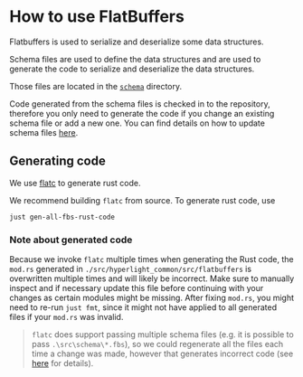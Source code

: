 # How to use FlatBuffers

Flatbuffers is used to serialize and deserialize some data structures.

Schema files are used to define the data structures and are used to generate the code to serialize and deserialize the data structures.

Those files are located in the [`schema`](https://github.com/hyperlight-dev/hyperlight/tree/44e66542f1f878c8ce6e93237c4925825aa3e39c/src/schema) directory.

Code generated from the schema files is checked in to the repository, therefore you only need to generate the code if you change an existing schema file or add a new one. You can find details on how to update schema files [here](https://google.github.io/flatbuffers/flatbuffers_guide_writing_schema.html).

## Generating code

We use [flatc](https://google.github.io/flatbuffers/flatbuffers_guide_using_schema_compiler.html) to generate rust code.

We recommend building `flatc` from source. To generate rust code, use

```console
just gen-all-fbs-rust-code
```

### Note about generated code

Because we invoke `flatc` multiple times when generating the Rust code, the `mod.rs` generated in `./src/hyperlight_common/src/flatbuffers` is overwritten multiple times and will likely be incorrect. Make sure to manually inspect and if necessary update this file before continuing with your changes as certain modules might be missing. After fixing `mod.rs`, you might need to re-run `just fmt`, since it might not have applied to all generated files if your `mod.rs` was invalid.

>`flatc` does support passing multiple schema files (e.g. it is possible to pass `.\src\schema\*.fbs`), so we could regenerate all the files each time a change was made, however that generates incorrect code (see [here](https://github.com/google/flatbuffers/issues/6800) for details).
